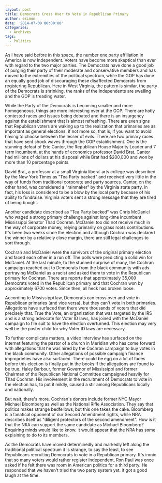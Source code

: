 ```yaml
---
layout: post
title: Democrats Cross Over to Vote in Republican Primary
author: esimon
date: '2014-07-09 00:00:00'
categories:
  - Archives
tags:
  - Politics
---
```

As I have said before in this space, the number one party affiliation in America is now Independent. Voters have become more skeptical than ever with regard to the two major parties. The Democrats have done a good job of purging their party of their moderate and conservative members and has moved to the extremities of the political spectrum, while the GOP has done an equally good job of discouraging these disaffected Democrats from registering Republican. Here in West Virginia, the pattern is similar, the party of the Democrats is shrinking, the ranks of the Independents are swelling and the GOP is treading water. 

While the Party of the Democrats is becoming smaller and more homogeneous, things are more interesting over at the GOP. There are hotly contested races and issues being debated and there is an insurgency against the establishment that is almost refreshing. There are even signs that Republican voters are waking up to the realization that primaries are as important as general elections, if not more so, that is, if you want to avoid having to choose between the lesser of evils. There are two primary races that have sent shock waves through the GOP establishment. One is the stunning defeat of Eric Cantor, the Republican House Majority Leader and 7 term incumbent, at the hands of economics professor David Brat. Cantor had millions of dollars at his disposal while Brat had $200,000 and won by more than 10 percentage points. 

David Brat, a professor at a small Virginia liberal arts college was described by the New York Times as "Tea Party backed" and received very little in the way of funds from traditional corporate and party sources. Cantor, on the other hand, was considered a "rainmaker" by the Virginia state party. In fact, his loss is considered to be a blow by the local party because of his ability to fundraise. Virginia voters sent a strong message that they are tired of being bought. 

Another candidate described as "Tea Party backed" was Chris McDaniel who waged a strong primary challenge against long-time incumbent Mississippi Senator Thad Cochran. McDaniel too did not receive much in the way of corporate money, relying primarily on grass roots contributions. It's been two weeks since the election and although Cochran was declared the winner by a relatively close margin, there are still legal challenges to sort through. 

Cochran and McDaniel were the survivors of the original primary election and faced each other in a run off. The polls were predicting a solid win for McDaniel. At the last minute, to the stunned surprise of many, the Cochran campaign reached out to Democrats from the black community with ads portraying McDaniel as a racist and asked them to vote in the Republican primary for Cochran. There are reports that approximately 35,000 Democrats voted in the Republican primary and that Cochran won by approximately 6700 votes. Since then, all heck has broken loose. 

According to Mississippi law, Democrats can cross over and vote in Republican primaries (and vice versa), but they can't vote in both primaries. Allegations have surfaced that there were thousands of voters that did precisely that. True the Vote, an organization that was targeted by the IRS and is a strong advocate for Voter ID laws, has joined with the McDaniel campaign to file suit to have the election overturned. This election may very well be the poster child for why Voter ID laws are necessary. 

To further complicate matters, a video interview has surfaced on the internet featuring the pastor of a church in Meridian who has come forward with allegations that he was hired by the Cochran campaign to buy votes in the black community. Other allegations of possible campaign finance improprieties have also surfaced. There could be egg on a lot of faces before this election is finally put in the books if the allegations are found to be true. Haley Barbour, former Governor of Mississippi and former Chairman of the Republican National Committee campaigned heavily for Thad Cochran. His involvement in the recruitment of Democrats to vote in the election has, to put it mildly, caused a stir among Republicans locally and nationally. 

But wait, there's more. Cochran's donors include former NYC Mayor Michael Bloomberg as well as the National Rifle Association. They say that politics makes strange bedfellows, but this one takes the cake. Bloomberg is a fanatical opponent of our Second Amendment rights, while NRA describes itself as "diligent protectors of the second amendment". How is it that the NRA can support the same candidate as Michael Bloomberg? Enquiring minds would like to know. It would appear that the NRA has some explaining to do to its members. 

As the Democrats have moved determinedly and markedly left along the traditional political spectrum it is strange, to say the least, to see Republicans recruiting Democrats to vote in a Republican primary. It's ironic that so many voters would rather register Independent. Ron Paul was once asked if he felt there was room in American politics for a third party. He responded that we haven't tried the two party system yet. It got a good laugh at the time. 

